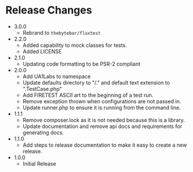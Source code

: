 # Release Changes

* 3.0.0
    * Rebrand to `thebytebar/fluxtest`
* 2.2.0
    * Added capability to mock classes for tests.
    * Added LICENSE
* 2.1.0
    * Updating code formatting to be PSR-2 compliant
* 2.0.0
    * Add UA1Labs to namespace
    * Update defaults directory to "/." and default text extension to ".TestCase.php"
    * Add FIRETEST ASCII art to the beginning of a test run.
    * Remove exception thrown when configurations are not passed in.
    * Update runner.php to ensure it is running from the command line.
* 1.1.1
    * Remove composer.lock as it is not needed because this is a library.
    * Update documentation and remove api docs and requirements for generating docs.
* 1.1.0
    * Add steps to release documentation to make it easy to create a new release.
* 1.0.0
    * Initial Release
